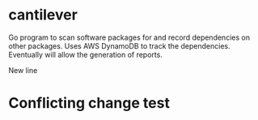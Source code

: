 # cantilever
Go program to scan software packages for and record dependencies on other packages.  Uses AWS DynamoDB to track the dependencies.  Eventually will allow the generation of reports.

New line
# Conflicting change test
